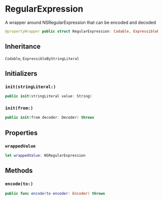 # RegularExpression

A wrapper around NSRegularExpression that can be encoded and decoded

``` swift
@propertyWrapper public struct RegularExpression: Codable, ExpressibleByStringLiteral
```

## Inheritance

`Codable`, `ExpressibleByStringLiteral`

## Initializers

### `init(stringLiteral:)`

``` swift
public init(stringLiteral value: String)
```

### `init(from:)`

``` swift
public init(from decoder: Decoder) throws
```

## Properties

### `wrappedValue`

``` swift
let wrappedValue: NSRegularExpression
```

## Methods

### `encode(to:)`

``` swift
public func encode(to encoder: Encoder) throws
```

